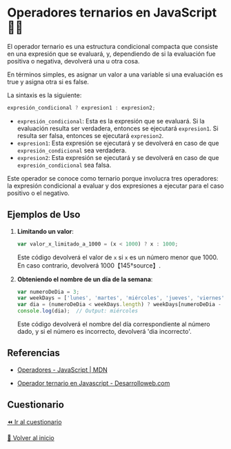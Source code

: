 # Operadores ternarios en JavaScript 👩‍💻
El operador ternario es una estructura condicional compacta que consiste en una expresión que se evaluará, y, dependiendo de si la evaluación fue positiva o negativa, devolverá una u otra cosa.

En términos simples, es asignar un valor a una variable si una evaluación es true y asigna otra si es false.

La sintaxis es la siguiente:

```javascript
expresión_condicional ? expresion1 : expresion2;
```

- `expresión_condicional`: Esta es la expresión que se evaluará. Si la evaluación resulta ser verdadera, entonces se ejecutará `expresion1`. Si resulta ser falsa, entonces se ejecutará `expresion2`.
- `expresion1`: Esta expresión se ejecutará y se devolverá en caso de que `expresión_condicional` sea verdadera.
- `expresion2`: Esta expresión se ejecutará y se devolverá en caso de que `expresión_condicional` sea falsa.

Este operador se conoce como ternario porque involucra tres operadores: la expresión condicional a evaluar y dos expresiones a ejecutar para el caso positivo o el negativo.

## Ejemplos de Uso

1. **Limitando un valor**:
    ```javascript
    var valor_x_limitado_a_1000 = (x < 1000) ? x : 1000;
    ```
    Este código devolverá el valor de `x` si `x` es un número menor que 1000. En caso contrario, devolverá 1000【145†source】.

2. **Obteniendo el nombre de un día de la semana**:
    ```javascript
    var numeroDeDia = 3;
    var weekDays = ['lunes', 'martes', 'miércoles', 'jueves', 'viernes', 'sábado', 'domingo'];
    var dia = (numeroDeDia < weekDays.length) ? weekDays[numeroDeDia - 1] : 'dia incorrecto';
    console.log(dia);  // Output: miércoles
    ```
    Este código devolverá el nombre del día correspondiente al número dado, y si el número es incorrecto, devolverá 'dia incorrecto'.

## Referencias
- [Operadores - JavaScript | MDN](https://developer.mozilla.org/es/docs/Web/JavaScript/Guide/Expressions_and_Operators#operadores_condicionales)

- [Operador ternario en Javascript - Desarrolloweb.com](https://desarrolloweb.com/articulos/operador-ternario-javascript.html)

## Cuestionario
[⏪ Ir al cuestionario](../../cuestionarios/03-operadores/operadores-ternarios.md)

[🏡 Volver al inicio](../../readme.md)
